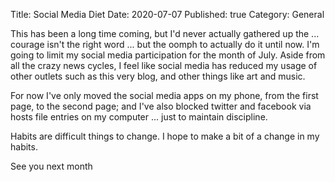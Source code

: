 Title: Social Media Diet
Date: 2020-07-07
Published: true
Category: General

This has been a long time coming, 
but I'd never actually gathered up the ...
courage isn't the right word ... but the 
oomph to actually do it until now. I'm going 
to limit my social media participation 
for the month of July. Aside from all
the crazy news cycles, I feel like 
social media has reduced my usage 
of other outlets such as this very blog,
and other things like art and music. 

For now I've only moved the social media apps
on my phone, from the first page, to the second 
page; and I've also blocked twitter and facebook 
via hosts file entries on my computer ... 
just to maintain discipline. 

Habits are difficult things to change.
I hope to make a bit of a change in my
habits. 

See you next month 
